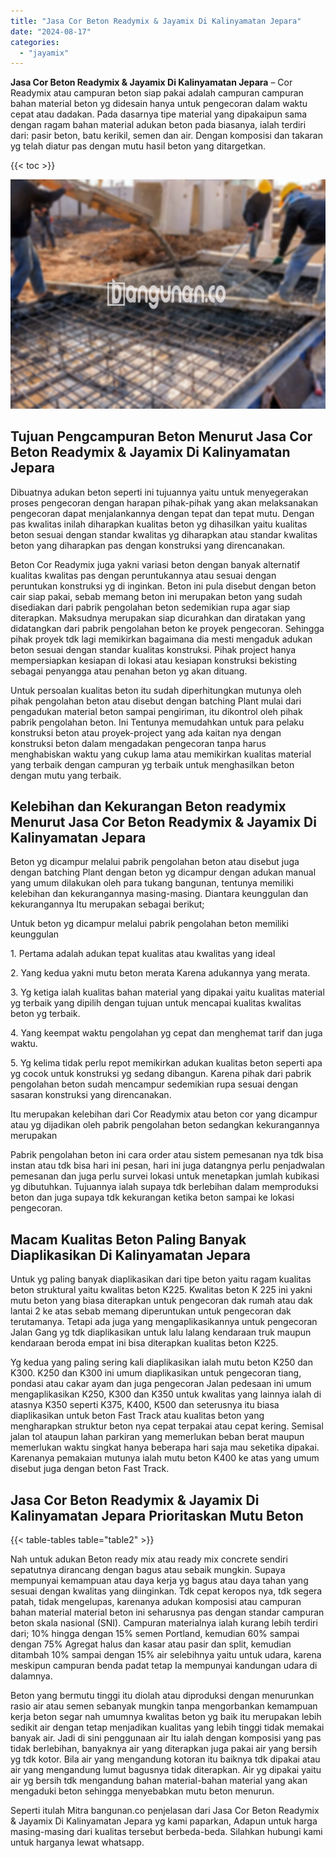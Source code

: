 ```yaml
---
title: "Jasa Cor Beton Readymix & Jayamix Di Kalinyamatan Jepara"
date: "2024-08-17"
categories: 
  - "jayamix"
---
```


**Jasa Cor Beton Readymix & Jayamix Di Kalinyamatan Jepara** – Cor Readymix atau campuran beton siap pakai adalah campuran campuran bahan material beton yg didesain hanya untuk pengecoran dalam waktu cepat atau dadakan. Pada dasarnya tipe material yang dipakaipun sama dengan ragam bahan material adukan beton pada biasanya, ialah terdiri dari: pasir beton, batu kerikil, semen dan air. Dengan komposisi dan takaran yg telah diatur pas dengan mutu hasil beton yang ditargetkan.

{{< toc >}}

![Jasa Cor Beton Readymix & Jayamix Di Kalinyamatan Jepara](/images/jasa-cor-readymix-09.png)

## Tujuan Pengcampuran Beton Menurut Jasa Cor Beton Readymix & Jayamix Di Kalinyamatan Jepara

Dibuatnya adukan beton seperti ini tujuannya yaitu untuk menyegerakan proses pengecoran dengan harapan pihak-pihak yang akan melaksanakan pengecoran dapat menjalankannya dengan tepat dan tepat mutu. Dengan pas kwalitas inilah diharapkan kualitas beton yg dihasilkan yaitu kualitas beton sesuai dengan standar kwalitas yg diharapkan atau standar kwalitas beton yang diharapkan pas dengan konstruksi yang direncanakan.

Beton Cor Readymix juga yakni variasi beton dengan banyak alternatif kualitas kwalitas pas dengan peruntukannya atau sesuai dengan peruntukan konstruksi yg di inginkan. Beton ini pula disebut dengan beton cair siap pakai, sebab memang beton ini merupakan beton yang sudah disediakan dari pabrik pengolahan beton sedemikian rupa agar siap diterapkan. Maksudnya merupakan siap dicurahkan dan diratakan yang didatangkan dari pabrik pengolahan beton ke proyek pengecoran. Sehingga pihak proyek tdk lagi memikirkan bagaimana dia mesti mengaduk adukan beton sesuai dengan standar kualitas konstruksi. Pihak project hanya mempersiapkan kesiapan di lokasi atau kesiapan konstruksi bekisting sebagai penyangga atau penahan beton yg akan dituang.

Untuk persoalan kualitas beton itu sudah diperhitungkan mutunya oleh pihak pengolahan beton atau disebut dengan batching Plant mulai dari pengadukan material beton sampai pengiriman, itu dikontrol oleh pihak pabrik pengolahan beton. Ini Tentunya memudahkan untuk para pelaku konstruksi beton atau proyek-project yang ada kaitan nya dengan konstruksi beton dalam mengadakan pengecoran tanpa harus menghabiskan waktu yang cukup lama atau memikirkan kualitas material yang terbaik dengan campuran yg terbaik untuk menghasilkan beton dengan mutu yang terbaik.

## Kelebihan dan Kekurangan Beton readymix Menurut Jasa Cor Beton Readymix & Jayamix Di Kalinyamatan Jepara

Beton yg dicampur melalui pabrik pengolahan beton atau disebut juga dengan batching Plant dengan beton yg dicampur dengan adukan manual yang umum dilakukan oleh para tukang bangunan, tentunya memiliki kelebihan dan kekurangannya masing-masing. Diantara keunggulan dan kekurangannya Itu merupakan sebagai berikut;

Untuk beton yg dicampur melalui pabrik pengolahan beton memiliki keunggulan

1\. Pertama adalah adukan tepat kualitas atau kwalitas yang ideal

2\. Yang kedua yakni mutu beton merata Karena adukannya yang merata.

3\. Yg ketiga ialah kualitas bahan material yang dipakai yaitu kualitas material yg terbaik yang dipilih dengan tujuan untuk mencapai kualitas kwalitas beton yg terbaik.

4\. Yang keempat waktu pengolahan yg cepat dan menghemat tarif dan juga waktu.

5\. Yg kelima tidak perlu repot memikirkan adukan kualitas beton seperti apa yg cocok untuk konstruksi yg sedang dibangun. Karena pihak dari pabrik pengolahan beton sudah mencampur sedemikian rupa sesuai dengan sasaran konstruksi yang direncanakan.

Itu merupakan kelebihan dari Cor Readymix atau beton cor yang dicampur atau yg dijadikan oleh pabrik pengolahan beton sedangkan kekurangannya merupakan

Pabrik pengolahan beton ini cara order atau sistem pemesanan nya tdk bisa instan atau tdk bisa hari ini pesan, hari ini juga datangnya perlu penjadwalan pemesanan dan juga perlu survei lokasi untuk menetapkan jumlah kubikasi yg dibutuhkan. Tujuannya ialah supaya tdk berlebihan dalam memproduksi beton dan juga supaya tdk kekurangan ketika beton sampai ke lokasi pengecoran.

## Macam Kualitas Beton Paling Banyak Diaplikasikan Di Kalinyamatan Jepara

Untuk yg paling banyak diaplikasikan dari tipe beton yaitu ragam kualitas beton struktural yaitu kwalitas beton K225. Kwalitas beton K 225 ini yakni mutu beton yang biasa diterapkan untuk pengecoran dak rumah atau dak lantai 2 ke atas sebab memang diperuntukan untuk pengecoran dak terutamanya. Tetapi ada juga yang mengaplikasikannya untuk pengecoran Jalan Gang yg tdk diaplikasikan untuk lalu lalang kendaraan truk maupun kendaraan beroda empat ini bisa diterapkan kualitas beton K225.

Yg kedua yang paling sering kali diaplikasikan ialah mutu beton K250 dan K300. K250 dan K300 ini umum diaplikasikan untuk pengecoran tiang, pondasi atau cakar ayam dan juga pengecoran Jalan pedesaan ini umum mengaplikasikan K250, K300 dan K350 untuk kwalitas yang lainnya ialah di atasnya K350 seperti K375, K400, K500 dan seterusnya itu biasa diaplikasikan untuk beton Fast Track atau kualitas beton yang mengharapkan struktur beton nya cepat terpakai atau cepat kering. Semisal jalan tol ataupun lahan parkiran yang memerlukan beban berat maupun memerlukan waktu singkat hanya beberapa hari saja mau seketika dipakai. Karenanya pemakaian mutunya ialah mutu beton K400 ke atas yang umum disebut juga dengan beton Fast Track.

## Jasa Cor Beton Readymix & Jayamix Di Kalinyamatan Jepara Prioritaskan Mutu Beton

{{< table-tables table="table2" >}}

Nah untuk adukan Beton ready mix atau ready mix concrete sendiri sepatutnya dirancang dengan bagus atau sebaik mungkin. Supaya mempunyai kemampuan atau daya kerja yg bagus atau daya tahan yang sesuai dengan kwalitas yang diinginkan. Tdk cepat keropos nya, tdk segera patah, tidak mengelupas, karenanya adukan komposisi atau campuran bahan material material beton ini seharusnya pas dengan standar campuran beton skala nasional (SNI). Campuran materialnya ialah kurang lebih terdiri dari; 10% hingga dengan 15% semen Portland, kemudian 60% sampai dengan 75% Agregat halus dan kasar atau pasir dan split, kemudian ditambah 10% sampai dengan 15% air selebihnya yaitu untuk udara, karena meskipun campuran benda padat tetap Ia mempunyai kandungan udara di dalamnya.

Beton yang bermutu tinggi itu diolah atau diproduksi dengan menurunkan rasio air atau semen sebanyak mungkin tanpa mengorbankan kemampuan kerja beton segar nah umumnya kwalitas beton yg baik itu merupakan lebih sedikit air dengan tetap menjadikan kualitas yang lebih tinggi tidak memakai banyak air. Jadi di sini penggunaan air Itu ialah dengan komposisi yang pas tidak berlebihan, banyaknya air yang diterapkan juga pakai air yang bersih yg tdk kotor. Bila air yang mengandung kotoran itu baiknya tdk dipakai atau air yang mengandung lumut bagusnya tidak diterapkan. Air yg dipakai yaitu air yg bersih tdk mengandung bahan material-bahan material yang akan mengaduki beton sehingga menyebabkan mutu beton menurun.

Seperti itulah Mitra bangunan.co penjelasan dari Jasa Cor Beton Readymix & Jayamix Di Kalinyamatan Jepara yg kami paparkan, Adapun untuk harga masing-masing dari kualitas tersebut berbeda-beda. Silahkan hubungi kami untuk harganya lewat whatsapp.

